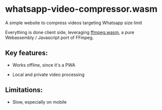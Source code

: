 #  whatsapp-video-compressor.wasm


A simple website to compress videos targeting Whatsapp size limit

Everything is done client side, leveraging [ffmpeg.wasm](https://github.com/ffmpegwasm/ffmpeg.wasm), a pure Webassembly / Javascript port of FFmpeg.

## Key features:

- Works offline, since it's a PWA

- Local and private video processing

## Limitations:

- Slow, especially on mobile
